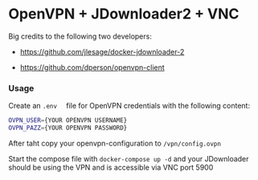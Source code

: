 # OpenVPN + JDownloader2 + VNC

Big credits to the following two developers:

- https://github.com/jlesage/docker-jdownloader-2

- https://github.com/dperson/openvpn-client

### Usage

Create an `.env  ` file for OpenVPN credentials with the following content:

```sh
OVPN_USER={YOUR OPENVPN USERNAME}
OVPN_PAZZ={YOUR OPENVPN PASSWORD}
```

After taht copy your openvpn-configuration to `/vpn/config.ovpn`

Start the compose file with `docker-compose up -d` and your JDownloader should be using the VPN and is accessible via VNC port 5900





